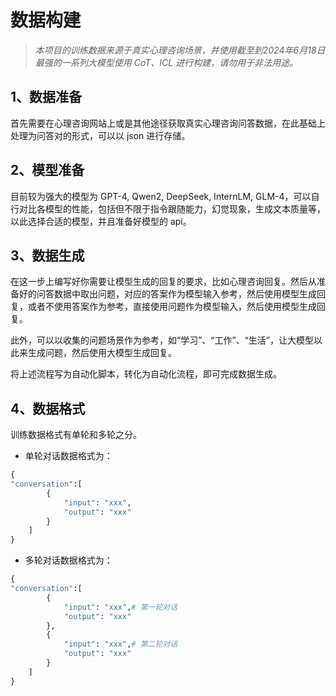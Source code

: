 # 数据构建
> *本项目的训练数据来源于真实心理咨询场景，并使用截至到2024年6月18日最强的一系列大模型使用 CoT、ICL 进行构建，请勿用于非法用途。*

## 1、数据准备
首先需要在心理咨询网站上或是其他途径获取真实心理咨询问答数据，在此基础上处理为问答对的形式，可以以 json 进行存储。

## 2、模型准备
目前较为强大的模型为 GPT-4, Qwen2, DeepSeek, InternLM, GLM-4，可以自行对比各模型的性能，包括但不限于指令跟随能力，幻觉现象，生成文本质量等，以此选择合适的模型，并且准备好模型的 api。

## 3、数据生成
在这一步上编写好你需要让模型生成的回复的要求，比如心理咨询回复。然后从准备好的问答数据中取出问题，对应的答案作为模型输入参考，然后使用模型生成回复，或者不使用答案作为参考，直接使用问题作为模型输入，然后使用模型生成回复。

此外，可以以收集的问题场景作为参考，如“学习”、“工作”、“生活”，让大模型以此来生成问题，然后使用大模型生成回复。

将上述流程写为自动化脚本，转化为自动化流程，即可完成数据生成。

## 4、数据格式
训练数据格式有单轮和多轮之分。

- 单轮对话数据格式为：
```python
{
"conversation":[
        {
            "input": "xxx",
            "output": "xxx"
        }
    ]
}
```

- 多轮对话数据格式为：
```python
{
"conversation":[
        {
            "input": "xxx",# 第一轮对话
            "output": "xxx"
        },
        {
            "input": "xxx",# 第二轮对话
            "output": "xxx"
        }
    ]
}
```